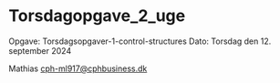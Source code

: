 # Torsdagopgave_2_uge
Opgave: Torsdagsopgaver-1-control-structures
Dato: Torsdag den 12. september 2024

Mathias cph-ml917@cphbusiness.dk